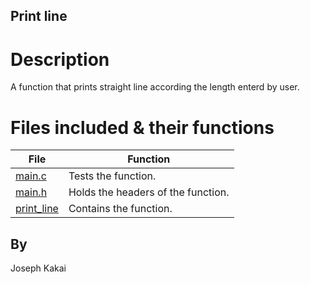 ## Print line

# Description
A function that prints straight line according the length enterd by user.


# Files included & their functions
File | Function
-----|---------
[main.c](./main.c) | Tests the function.
[main.h](./main.h) | Holds the headers of the function.
[print_line](./print_line) | Contains the function.

## By
Joseph Kakai
